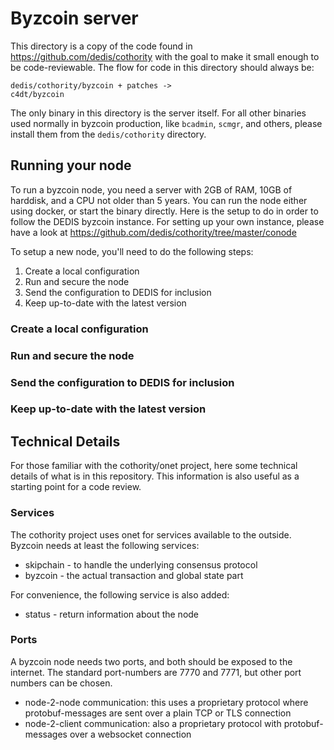 # Byzcoin server

This directory is a copy of the code found in 
https://github.com/dedis/cothority 
with the goal to make it small enough to be code-reviewable.
The flow for code in this directory should always be:

```
dedis/cothority/byzcoin + patches ->
c4dt/byzcoin
```

The only binary in this directory is the server itself. For all other 
binaries used normally in byzcoin production, like `bcadmin`, `scmgr`, and 
others, please install them from the `dedis/cothority` directory.

## Running your node

To run a byzcoin node, you need a server with 2GB of RAM, 10GB of harddisk, 
and a CPU not older than 5 years. 
You can run the node either using docker, or start the binary directly.
Here is the setup to do in order to follow the DEDIS byzcoin instance.
For setting up your own instance, please have a look at
https://github.com/dedis/cothority/tree/master/conode

To setup a new node, you'll need to do the following steps:

1. Create a local configuration
2. Run and secure the node
3. Send the configuration to DEDIS for inclusion
4. Keep up-to-date with the latest version

### Create a local configuration

### Run and secure the node
### Send the configuration to DEDIS for inclusion
### Keep up-to-date with the latest version

## Technical Details

For those familiar with the cothority/onet project, here some technical 
details of what is in this repository.
This information is also useful as a starting point for a code review.

### Services

The cothority project uses onet for services available to the outside.
Byzcoin needs at least the following services:

- skipchain - to handle the underlying consensus protocol
- byzcoin - the actual transaction and global state part

For convenience, the following service is also added:

- status - return information about the node

### Ports

A byzcoin node needs two ports, and both should be exposed to the internet.
The standard port-numbers are 7770 and 7771, but other port numbers can be 
chosen.

- node-2-node communication: this uses a proprietary protocol where 
protobuf-messages are sent over a plain TCP or TLS connection
- node-2-client communication: also a proprietary protocol with protobuf-
messages over a websocket connection
